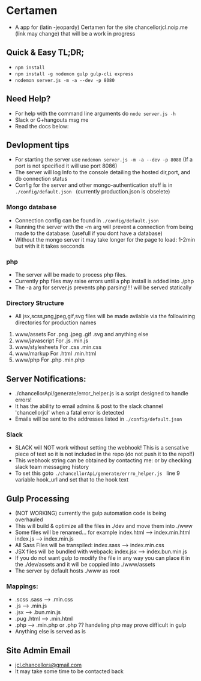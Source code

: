 # Certamen
* A app for (latin -jeopardy) Certamen for the site chancellorjcl.noip.me (link may change) that will be a work in progress

## Quick & Easy TL;DR;
* ```npm install```
* ```npm install -g nodemon gulp gulp-cli express```
* ```nodemon server.js -m -a --dev -p 8080```

## Need Help?
* For help with the command line arguments do ```node server.js -h```
* Slack or G+hangouts msg me
* Read the docs below:

## Devlopment tips
* For starting the server use ```nodemon server.js -m -a --dev -p 8080``` (If a port is not specified it will use port 8086)
* The server will log Info to the console detailing the hosted dir,port, and db connection status
* Config for the server and other mongo-authentication stuff is in ```./config/default.json ``` (currently production.json is obselete)

### Mongo database
* Connection config can be found in ```./config/default.json ```
* Running the server with the -m arg will prevent a connection from being made to the database: (usefull if you dont have a database)
* Without the mongo server it may take longer for the page to load: 1-2min but with it it takes secconds

### php
* The server will be made to process php files.
* Currently php files may raise errors until a php  install is added into ./php
* The -a arg for server.js prevents php parsing!!!! will be served statically

### Directory Structure
* All jsx,scss,png,jpeg,gif,svg files will be made avilable via the followining directories for production names
1. www/assets        For .png .jpeg .gif .svg and anything else
2. www/javascript    For .js .min.js
3. www/stylesheets   For .css .min.css
4. www/markup        For .html .min.html
5. www/php           For .php .min.php

## Server Notifications:
* ./chancellorApi/generate/error_helper.js is a script designed to handle errors!
* It has the ability to email admins & post to the slack channel 'chancellorjcl' when a fatal error is detected
* Emails will be sent to the addresses listed in ```./config/default.json ```

### Slack
* SLACK will NOT work without setting the webhook! This is a sensative piece of text so it is not included in the repo (do not push it to the repo!!)
* This webhook string can be obtained by contacting me: or by checking slack team messaging history
* To set this goto ```./chancellorApi/generate/errro_helper.js ``` line 9 variable hook_url and set that to the hook text

## Gulp Processing
* (NOT WORKING) currently the gulp automation code is being overhauled
* This will build & optimize all the files in ./dev and move them into ./www
* Some files will be renamed... for example index.html --> index.min.html index.js --> index.min.js
* All Sass Files will be transpiled: index.sass --> index.min.css
* JSX files will be bundled with webpack: index.jsx --> index.bun.min.js
* If you do not want gulp to modify the file in any way you can place it in the ./dev/assets and it will be coppied into ./www/assets
* The server by default hosts ./www as root

### Mappings:
* .scss .sass   --> .min.css
* .js           --> .min.js
* .jsx          --> .bun.min.js
* .pug .html    --> .min.html
* .php          --> .min.php or .php ?? handeling php may prove difficult in gulp
* Anything else is served as is



## Site Admin Email
* jcl.chancellors@gmail.com
* It may take some time to be contacted back
